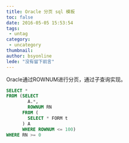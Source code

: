 ```yaml
---
title: Oracle 分页 sql 模板
toc: false
date: 2016-05-05 15:53:54
tags:
 - untag
category: 
 - uncategory
thumbnail: 
author: bsyonline
lede: "没有留下前言"
---
```


Oracle通过ROWNUM进行分页，通过子查询实现。

```sql
SELECT *
FROM (SELECT
        A.*,
        ROWNUM RN
      FROM (
        SELECT * FORM t
      ) A
      WHERE ROWNUM <= 100)
WHERE RN >= 0
```
